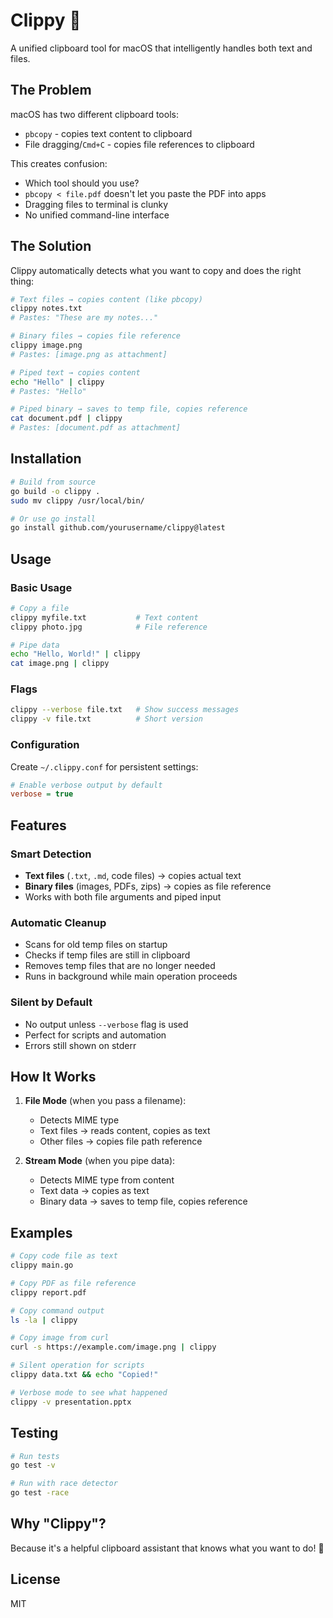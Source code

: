 # Clippy 📎

A unified clipboard tool for macOS that intelligently handles both text and files.

## The Problem

macOS has two different clipboard tools:
- `pbcopy` - copies text content to clipboard
- File dragging/`Cmd+C` - copies file references to clipboard

This creates confusion:
- Which tool should you use?
- `pbcopy < file.pdf` doesn't let you paste the PDF into apps
- Dragging files to terminal is clunky
- No unified command-line interface

## The Solution

Clippy automatically detects what you want to copy and does the right thing:

```bash
# Text files → copies content (like pbcopy)
clippy notes.txt
# Pastes: "These are my notes..."

# Binary files → copies file reference
clippy image.png
# Pastes: [image.png as attachment]

# Piped text → copies content
echo "Hello" | clippy
# Pastes: "Hello"

# Piped binary → saves to temp file, copies reference
cat document.pdf | clippy
# Pastes: [document.pdf as attachment]
```

## Installation

```bash
# Build from source
go build -o clippy .
sudo mv clippy /usr/local/bin/

# Or use go install
go install github.com/yourusername/clippy@latest
```

## Usage

### Basic Usage
```bash
# Copy a file
clippy myfile.txt           # Text content
clippy photo.jpg            # File reference

# Pipe data
echo "Hello, World!" | clippy
cat image.png | clippy
```

### Flags
```bash
clippy --verbose file.txt   # Show success messages
clippy -v file.txt          # Short version
```

### Configuration

Create `~/.clippy.conf` for persistent settings:

```ini
# Enable verbose output by default
verbose = true

```

## Features

### Smart Detection
- **Text files** (`.txt`, `.md`, code files) → copies actual text
- **Binary files** (images, PDFs, zips) → copies as file reference
- Works with both file arguments and piped input

### Automatic Cleanup
- Scans for old temp files on startup
- Checks if temp files are still in clipboard
- Removes temp files that are no longer needed
- Runs in background while main operation proceeds

### Silent by Default
- No output unless `--verbose` flag is used
- Perfect for scripts and automation
- Errors still shown on stderr

## How It Works

1. **File Mode** (when you pass a filename):
   - Detects MIME type
   - Text files → reads content, copies as text
   - Other files → copies file path reference

2. **Stream Mode** (when you pipe data):
   - Detects MIME type from content
   - Text data → copies as text
   - Binary data → saves to temp file, copies reference

## Examples

```bash
# Copy code file as text
clippy main.go

# Copy PDF as file reference
clippy report.pdf

# Copy command output
ls -la | clippy

# Copy image from curl
curl -s https://example.com/image.png | clippy

# Silent operation for scripts
clippy data.txt && echo "Copied!"

# Verbose mode to see what happened
clippy -v presentation.pptx
```

## Testing

```bash
# Run tests
go test -v

# Run with race detector
go test -race
```

## Why "Clippy"?

Because it's a helpful clipboard assistant that knows what you want to do! 📎

## License

MIT